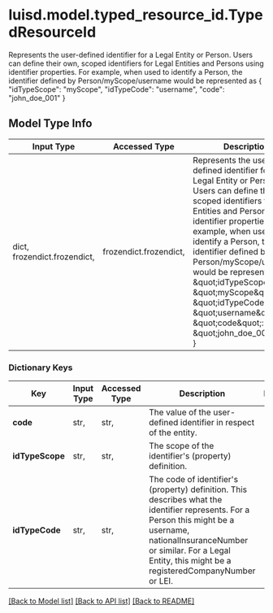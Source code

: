 # luisd.model.typed_resource_id.TypedResourceId

Represents the user-defined identifier for a Legal Entity or Person.  Users can define their own, scoped identifiers for Legal Entities and Persons using identifier properties.  For example,  when used to identify a Person, the identifier defined by Person/myScope/username would be represented as   {     \"idTypeScope\": \"myScope\",     \"idTypeCode\": \"username\",     \"code\": \"john_doe_001\"   }

## Model Type Info
Input Type | Accessed Type | Description | Notes
------------ | ------------- | ------------- | -------------
dict, frozendict.frozendict,  | frozendict.frozendict,  | Represents the user-defined identifier for a Legal Entity or Person.  Users can define their own, scoped identifiers for Legal Entities and Persons using identifier properties.  For example,  when used to identify a Person, the identifier defined by Person/myScope/username would be represented as   {     \&quot;idTypeScope\&quot;: \&quot;myScope\&quot;,     \&quot;idTypeCode\&quot;: \&quot;username\&quot;,     \&quot;code\&quot;: \&quot;john_doe_001\&quot;   } | 

### Dictionary Keys
Key | Input Type | Accessed Type | Description | Notes
------------ | ------------- | ------------- | ------------- | -------------
**code** | str,  | str,  | The value of the user-defined identifier in respect of the entity. | 
**idTypeScope** | str,  | str,  | The scope of the identifier&#x27;s (property) definition. | 
**idTypeCode** | str,  | str,  | The code of identifier&#x27;s (property) definition. This describes what the identifier represents.  For a Person this might be a username, nationalInsuranceNumber or similar.  For a Legal Entity, this might be a registeredCompanyNumber or LEI. | 

[[Back to Model list]](../../README.md#documentation-for-models) [[Back to API list]](../../README.md#documentation-for-api-endpoints) [[Back to README]](../../README.md)

